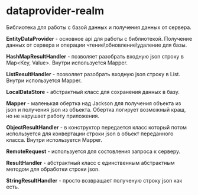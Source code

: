 # dataprovider-realm
Библиотека для работы с базой данных и получения данных от сервера.

**EntityDataProvider**  - основное аpi для работы с библиотекой. Получение данных от сервера и операции чтение\обновление\удаление для базы.
                    
**HashMapResultHandler**  - позволяет разобрать входную json строку в Мар<Key, Valuе>. Внутри используется Mapper.

**ListResultHandler** - позволяет разобрать входную json строку в List<Class>. Внутри используется Mapper.

**LocalDataStore** - абстрактный класс для сохранения данных в базу.

**Mapper** - маленькая обертка над Jackson для получения объекта из json и получения json из объекта. Обертка логирует возможный краш, но не нарушает работу приложения.

**ObjectResultHandler** - в конструктор передается класс который потом используется для конвертации строки json в объект переданного класса. Внутри используется Mapper.

**RemoteRequest** - используется для состовления запроса к серверу.

**ResultHandler** - абстрактный класс с единственным абстрактным методом для обработки строки json.

**StringResultHandler** - просто возвращает полученую строку json как есть.
